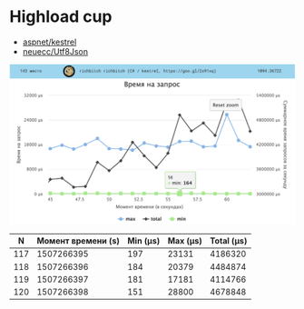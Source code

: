 # Highload cup
* [aspnet/kestrel](https://github.com/aspnet/KestrelHttpServer)
* [neuecc/Utf8Json](https://github.com/neuecc/Utf8Json)

![](images/2.png)
![](images/3.png)

|N | Момент времени (s) | Min (μs) | Max (μs) | Total (μs)|
|---|---|---|---|---|
|117|1507266395|197|23131|4186320|
|118|1507266396|184|20379|4484874|
|119|1507266397|181|17181|4114766|
|120|1507266398|151|28800|4678848|